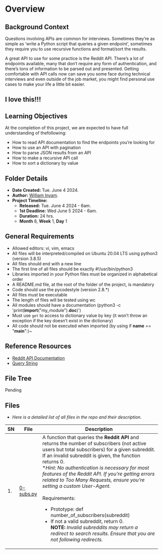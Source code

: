 # Overview #

## Background Context ##
Questions involving APIs are common for interviews. Sometimes they’re as simple as ‘write a Python script that queries a given endpoint’, sometimes they require you to use recursive functions and format/sort the results.

A great API to use for some practice is the Reddit API. There’s a lot of endpoints available, many that don’t require any form of authentication, and there’s tons of information to be parsed out and presented. Getting comfortable with API calls now can save you some face during technical interviews and even outside of the job market, you might find personal use cases to make your life a little bit easier.

I love this!!!
---

## Learning Objectives ##
At the completion of this project, we are expected to have full understanding of thefollowing:

- How to read API documentation to find the endpoints you’re looking for
- How to use an API with pagination
- How to parse JSON results from an API
- How to make a recursive API call
- How to sort a dictionary by value


## Folder Details ###
- **Date Created:** Tue. June 4 2024.
- **Author:** [William Inyam](https.//github.com/thecypherzen).
- **Project Timeline:**
  - **Released:** Tue. June 4 2024 - 6am.
  - **1st Deadline:** Wed June 5 2024 - 6am.
  - **Duration:** 24 hrs.
  - **Month** 8, **Week** 1, **Day** 1



## General Requirements ##
- Allowed editors: vi, vim, emacs
- All files will be interpreted/compiled on Ubuntu 20.04 LTS using python3 (version 3.8.5)
- All files should end with a new line
- The first line of all  files should be exactly #!/usr/bin/python3
- Libraries imported in your Python files must be organized in alphabetical order
- A README.md file, at the root of the folder of the project, is mandatory
- Code should use the pycodestyle (version 2.8.*)
- All files must be executable
- The length of files will be tested using wc
- All modules should have a documentation (python3 -c 'print(__import__("my_module").__doc__)')
- Must use `get` to access to dictionary value by key (it won’t throw an exception if the key doesn’t exist in the dictionary)
- All code should not be executed when imported (by using if __name__ == "__main__":)~


## Reference Resources ##
- [Reddit API Documentation](https://www.reddit.com/dev/api/)
- [Query String](https://en.wikipedia.org/wiki/Query_string)


## File Tree ##
Pending


## Files ###
- *Here is a detailed list of all files in the repo and their description*.

| SN | File | Description                                   |
|----|------|-----------------------------------------------|
| 1. | [0-subs.py](https://www.github.com) | A function that queries the **Reddit API** and returns the number of subscribers (not active users but total subscribers) for a given subreddit. If an invalid subreddit is given, the function returns 0.<br>**Hint:* *No authentication is necessary for most features of the Reddit API. If you’re getting errors related to Too Many Requests, ensure you’re setting a custom User-Agent.* <br/><br/>Requirements:<br/><ul><li>Prototype: def number_of_subscribers(subreddit)</li><li>If not a valid subreddit, return 0.<br/>**NOTE:** *Invalid subreddits may return a redirect to search results. Ensure that you are not following redirects.*|
